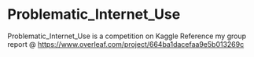 # Problematic_Internet_Use
 Problematic_Internet_Use is a competition on Kaggle
 Reference my group report @ https://www.overleaf.com/project/664ba1dacefaa9e5b013269c
